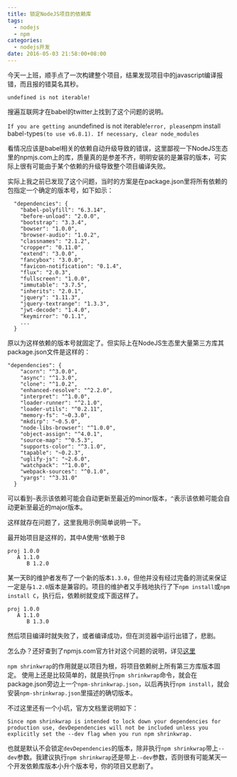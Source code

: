 ```yaml
---
title: 锁定NodeJS项目的依赖库
tags:
  - nodejs
  - npm
categories:
  - nodejs开发
date: 2016-05-03 21:58:00+08:00
---
```


今天一上班，顺手点了一次构建整个项目，结果发现项目中的javascript编译报错，而且报的错莫名其秒。


```
undefined is not iterable!
```

搜遍互联网才在babel的twitter上找到了这个问题的说明。

`
If you are getting an `undefined is not iterable!` error, please `npm install babel-types` (to use v6.8.1). If necessary, clear node_modules
`

看情况应该是babel相关的依赖自动升级导致的错误，这里鄙视一下NodeJS生态里的npmjs.com上的库，质量真的是参差不齐，明明安装的是兼容的版本，可实际上很有可能由于某个依赖的升级导致整个项目编译失败。

实际上我之前已发现了这个问题，当时的方案是在package.json里将所有依赖的包指定一个确定的版本号，如下如示：

```
  "dependencies": {
    "babel-polyfill": "6.3.14",
    "before-unload": "2.0.0",
    "bootstrap": "3.3.4",
    "bowser": "1.0.0",
    "browser-audio": "1.0.2",
    "classnames": "2.1.2",
    "cropper": "0.11.0",
    "extend": "3.0.0",
    "fancybox": "3.0.0",
    "favicon-notification": "0.1.4",
    "flux": "2.0.3",
    "fullscreen": "1.0.0",
    "immutable": "3.7.5",
    "inherits": "2.0.1",
    "jquery": "1.11.3",
    "jquery-textrange": "1.3.3",
    "jwt-decode": "1.4.0",
    "keymirror": "0.1.1",
    ...
  }
```

原以为这样依赖的版本号就固定了。但实际上在NodeJS生态里大量第三方库其package.json文件是这样的：

```
"dependencies": {
    "acorn": "^3.0.0",
    "async": "^1.3.0",
    "clone": "^1.0.2",
    "enhanced-resolve": "^2.2.0",
    "interpret": "^1.0.0",
    "loader-runner": "^2.1.0",
    "loader-utils": "^0.2.11",
    "memory-fs": "~0.3.0",
    "mkdirp": "~0.5.0",
    "node-libs-browser": "^1.0.0",
    "object-assign": "^4.0.1",
    "source-map": "^0.5.3",
    "supports-color": "^3.1.0",
    "tapable": "~0.2.3",
    "uglify-js": "~2.6.0",
    "watchpack": "^1.0.0",
    "webpack-sources": "^0.1.0",
    "yargs": "^3.31.0"
  }
```

可以看到`~`表示该依赖可能会自动更新至最近的minor版本，`^`表示该依赖可能会自动更新至最近的major版本。

这样就存在问题了，这里我用示例简单说明一下。

最开始项目是这样的，其中A使用`^`依赖于B

```
proj 1.0.0
   A 1.1.0
      B 1.2.0
```

某一天B的维护者发布了一个新的版本`1.3.0`，但他并没有经过完备的测试来保证一定是与`1.2.0`版本是兼容的。项目的维护者又手贱地执行了下`npm install`或`npm install C`，执行后，依赖树就变成下面这样了。

```
proj 1.0.0
   A 1.1.0
      B 1.3.0
```

然后项目编译时就失败了，或者编译成功，但在浏览器中运行出错了，悲剧。

怎么办？还好查到了npmjs.com官方针对这个问题的说明，详见[这里](https://docs.npmjs.com/cli/shrinkwrap)

`npm shrinkwrap`的作用就是以项目为根，将项目依赖树上所有第三方库版本固定。 使用上还是比较简单的，就是执行`npm shrinkwrap`命令，就会在package.json旁边上一个`npm-shrinkwrap.json`，以后再执行`npm install`，就会安装`npm-shrinkwrap.json`里描述的确切版本。

不过这里还有一个小坑，官方文档里说明如下：

```
Since npm shrinkwrap is intended to lock down your dependencies for production use, devDependencies will not be included unless you explicitly set the --dev flag when you run npm shrinkwrap.
```

也就是默认不会锁定`devDependencies`的版本，除非执行`npm shrinkwrap`带上`--dev`参数。我建议执行`npm shrinkwrap`还是带上`--dev`参数，否则很有可能某天一个开发依赖库版本小升个版本号，你的项目又悲剧了。
